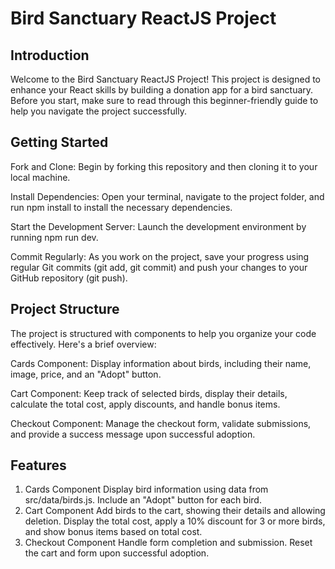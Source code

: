 # Bird Sanctuary ReactJS Project

## Introduction
Welcome to the Bird Sanctuary ReactJS Project! This project is designed to enhance your React skills by building a donation app for a bird sanctuary. Before you start, make sure to read through this beginner-friendly guide to help you navigate the project successfully.

## Getting Started
Fork and Clone: Begin by forking this repository and then cloning it to your local machine.

Install Dependencies: Open your terminal, navigate to the project folder, and run npm install to install the necessary dependencies.

Start the Development Server: Launch the development environment by running npm run dev.

Commit Regularly: As you work on the project, save your progress using regular Git commits (git add, git commit) and push your changes to your GitHub repository (git push).

## Project Structure
The project is structured with components to help you organize your code effectively. Here's a brief overview:

Cards Component: Display information about birds, including their name, image, price, and an "Adopt" button.

Cart Component: Keep track of selected birds, display their details, calculate the total cost, apply discounts, and handle bonus items.

Checkout Component: Manage the checkout form, validate submissions, and provide a success message upon successful adoption.

## Features
1. Cards Component
Display bird information using data from src/data/birds.js.
Include an "Adopt" button for each bird.
2. Cart Component
Add birds to the cart, showing their details and allowing deletion.
Display the total cost, apply a 10% discount for 3 or more birds, and show bonus items based on total cost.
3. Checkout Component
Handle form completion and submission.
Reset the cart and form upon successful adoption.
